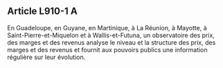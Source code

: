 Article L910-1 A
----
En Guadeloupe, en Guyane, en Martinique, à La Réunion, à Mayotte, à
Saint-Pierre-et-Miquelon et à Wallis-et-Futuna, un observatoire des prix, des
marges et des revenus analyse le niveau et la structure des prix, des marges et
des revenus et fournit aux pouvoirs publics une information régulière sur leur
évolution.
